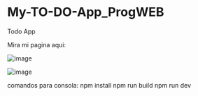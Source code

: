 # My-TO-DO-App_ProgWEB
 Todo App

Mira mi pagina aqui:

![image](https://user-images.githubusercontent.com/98183323/195272020-e347b143-2cfb-4720-b0bb-35975043935f.png)

![image](https://user-images.githubusercontent.com/98183323/195272470-3a77093f-e84e-497e-8896-b647cb1987ef.png)


comandos para consola:
npm install
npm run build
npm run dev
